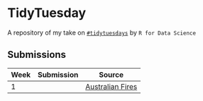 # TidyTuesday
A repository of my take on [`#tidytuesdays`](github.com/rfordatascience/tidytuesday/) by `R for Data Science`


## Submissions
|Week|Submission|Source
|--|--|--|
|1  |  |[Australian Fires](https://github.com/rfordatascience/tidytuesday/blob/master/data/2020/2020-01-07/readme.md)


